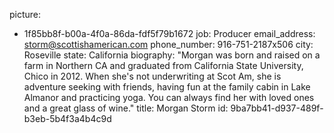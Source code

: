picture:
  - 1f85bb8f-b00a-4f0a-86da-fdf5f79b1672
job: Producer
email_address: storm@scottishamerican.com
phone_number: 916-751-2187x506
city: Roseville
state: California
biography: "Morgan was born and raised on a farm in Northern CA and graduated from California State University, Chico in 2012. When she's not underwriting at Scot Am, she is adventure seeking with friends, having fun at the family cabin in Lake Almanor and practicing yoga. You can always find her with loved ones and a great glass of wine."
title: Morgan Storm
id: 9ba7bb41-d937-489f-b3eb-5b4f3a4b4c9d
